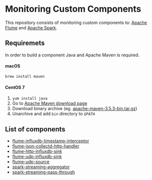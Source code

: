 # Monitoring Custom Components
This repository consists of monitoring custom components to: [Apache Flume](https://flume.apache.org) and [Apache Spark](https://spark.apache.org).

## Requiremets
In order to build a component Java and Apache Maven is required.

#### macOS
```
brew install maven
```

#### CentOS 7
1. `yum install java`
1. Go to [Apache Maven download page](https://maven.apache.org/download.cgi)
2. Download binary archive (eg. [apache-maven-3.5.3-bin.tar.gz](http://www-eu.apache.org/dist/maven/maven-3/3.5.3/binaries/apache-maven-3.5.3-bin.tar.gz))
3. Unarchive and add `bin` directory to `$PATH`

## List of components
+ [flume-influxdb-timestamp-interceptor](flume-influxdb-timestamp-interceptor)
+ [flume-json-collectd-http-handler](flume-json-collectd-http-handler)
+ [flume-http-influxdb-sink](flume-http-influxdb-sink)
+ [flume-udp-influxdb-sink](flume-udp-influxdb-sink)
+ [flume-udp-source](flume-udp-source)
+ [spark-streaming-aggregator](spark-streaming-aggregator)
+ [spark-streaming-pass-through](spark-streaming-pass-through)
